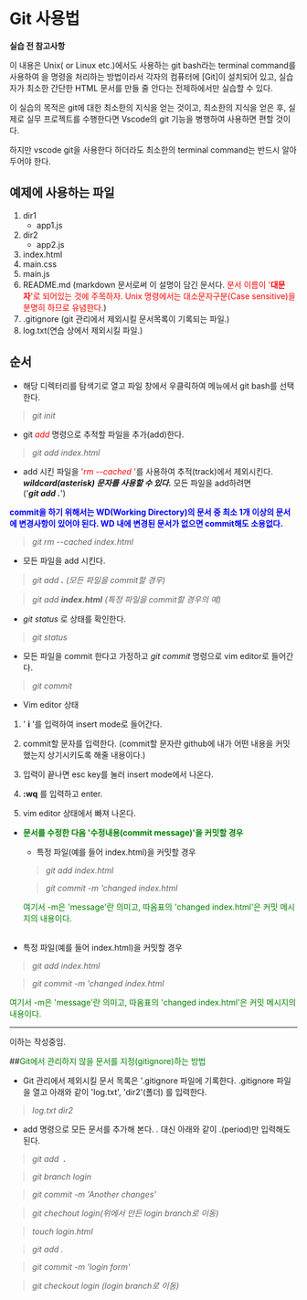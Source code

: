 # Git 사용법

**실습 전 참고사항**

이 내용은 Unix( or Linux etc.)에서도 사용하는 git bash라는 terminal command를 사용하여 을 명령을 처리하는 방법이라서 각자의 컴퓨터에 [Git]이 설치되어 있고, 실습자가 최소한 간단한 HTML 문서를 만들 줄 안다는 전제하에서만 실습할 수 있다.

이 실습의 목적은 git에 대한 최소한의 지식을 얻는 것이고, 최소한의 지식을 얻은 후, 실제로 실무 프로젝트를 수행한다면 Vscode의 git 기능을 병행하여 사용하면 편할 것이다.

하지만 vscode git을 사용한다 하더라도 최소한의 terminal command는 반드시 알아 두어야 한다.

## 예제에 사용하는 파일

1. dir1
    * app1.js
1. dir2
    * app2.js
1. index.html
1. main.css
1. main.js
1. README.md (markdown 문서로써 이 설명이 담긴 문서다. <span style="color:red;">문서 이름이 '**대문자**'로 되어있는 것에 주목하자. Unix 명령에서는 대소문자구분(Case sensitive)을 분명히 하므로 유념한다.</span>)
1. .gitignore (git 관리에서 제외시킬 문서목록이 기록되는 파일.)
1. log.txt(연습 상에서 제외시킬 파일.)

## 순서

- 해당 디렉터리를 탐색기로 열고 파일 창에서 우클릭하여 메뉴에서 git bash를 선택한다.

>_git init_

- git <span style="color:red;">_add_</span> 명령으로 추적할 파일을 추가(add)한다.

>_git add index.html_

- add 시킨 파일을 <span style="color:red;">'_rm --cached_ '</span>를  사용하여 추적(track)에서 제외시킨다. _**wildcard(asterisk) 문자를 사용할 수 있다.**_ 모든 파일을 add하려면 <br />('_**git add .**_')

**<span style="color:blue;">commit을 하기 위해서는 WD(Working Directory)의 문서 중 최소 1개 이상의 문서에 변경사항이 있어야 된다. WD 내에 변경된 문서가 없으면 commit해도 소용없다.</span>**

>_git rm --cached index.html_

- 모든 파일을 add 시킨다.

>_git add **.**_ *(모든 파일을 commit할 경우)*

>_git add **index.html**_ *(특정 파일을 commit할 경우의 예)*

- _git status_ 로 상태를 확인한다.

>_git status_

- 모든 파일을 commit 한다고 가정하고 _git commit_ 명령으로 vim editor로 들어간다.

>_git commit_

- Vim editor 상태

1. ' **i** '를 입력하여 insert mode로 들어간다.
1. commit할 문자를 입력한다. (commit할 문자란 github에 내가 어떤 내용을 커밋했는지 상기시키도록 해줄 내용이다.)
1. 입력이 끝나면 esc key를 눌러 insert mode에서 나온다.

1. **:wq** 를 입력하고 enter.
1. vim editor 상태에서 빠져 나온다.

- **<span style="color:green;">문서를 수정한 다음 '수정내용(commit message)'을 커밋할 경우</span>**


    - 특정 파일(예를 들어 index.html)을 커밋할 경우
    >_git add index.html_
    
    >_git commit -m 'changed index.html_

    <span style="color:green;">여기서 -m은 'message'란 의미고, 따옴표의 'changed index.html'은  커밋 메시지의 내용이다.</span>
<br><br>

- 특정 파일(예를 들어 index.html)을 커밋할 경우
    
>_git add index.html_
    
>_git commit -m 'changed index.html_

<span style="color:green;">여기서 -m은 'message'란 의미고, 따옴표의 'changed index.html'은  커밋 메시지의 내용이다.</span>

-------------------
이하는 작성중임.

##<span style="color:green;">Git에서 관리하지 않을 문서를 지정(gitignore)하는 방법</span>



- Git 관리에서 제외시킬 문서 목록은 '.gitignore 파일에 기록한다. .gitignore 파일을 열고 아래와 같이 'log.txt', 'dir2'(폴더) 를 입력한다.

>_log.txt_
>_dir2_

- add 명령으로 모든 문서를 추가해 본다. *.* 대신 아래와 같이 .(period)만 입력해도 된다.

>_git add &nbsp;**.**_

>_git branch login_

>_git commit -m 'Another changes'_

>_git chechout login(위에서 만든 login branch로 이동)_

>_touch login.html_

>_git add ._

>_git commit -m 'login form'_

>_git checkout login (login branch로 이동)_

<span style="color:green;"></span><span style="color:green;"></span>

